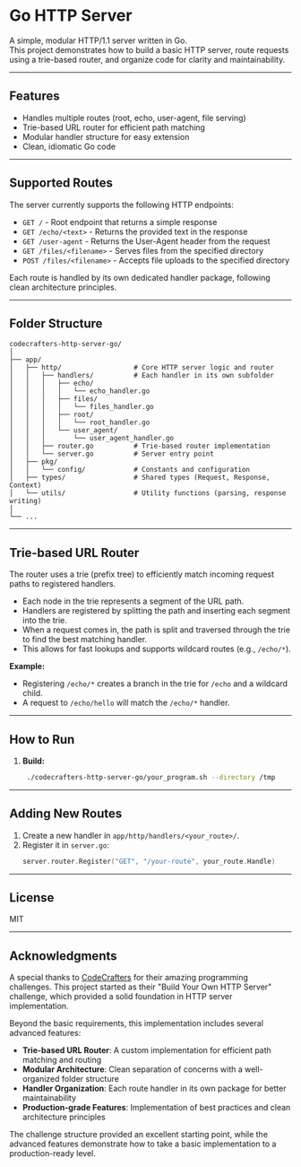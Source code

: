 # Go HTTP Server

A simple, modular HTTP/1.1 server written in Go.  
This project demonstrates how to build a basic HTTP server, route requests using a trie-based router, and organize code for clarity and maintainability.

---

## Features

- Handles multiple routes (root, echo, user-agent, file serving)
- Trie-based URL router for efficient path matching
- Modular handler structure for easy extension
- Clean, idiomatic Go code

---

## Supported Routes

The server currently supports the following HTTP endpoints:

- `GET /` - Root endpoint that returns a simple response
- `GET /echo/<text>` - Returns the provided text in the response
- `GET /user-agent` - Returns the User-Agent header from the request
- `GET /files/<filename>` - Serves files from the specified directory
- `POST /files/<filename>` - Accepts file uploads to the specified directory

Each route is handled by its own dedicated handler package, following clean architecture principles.

---

## Folder Structure

```
codecrafters-http-server-go/
│
├── app/
│   ├── http/                  # Core HTTP server logic and router
│   │   ├── handlers/          # Each handler in its own subfolder
│   │   │   ├── echo/
│   │   │   │   └── echo_handler.go
│   │   │   ├── files/
│   │   │   │   └── files_handler.go
│   │   │   ├── root/
│   │   │   │   └── root_handler.go
│   │   │   └── user_agent/
│   │   │       └── user_agent_handler.go
│   │   ├── router.go          # Trie-based router implementation
│   │   └── server.go          # Server entry point
│   ├── pkg/
│   │   └── config/            # Constants and configuration
│   ├── types/                 # Shared types (Request, Response, Context)
│   └── utils/                 # Utility functions (parsing, response writing)
│
└── ...
```

---

## Trie-based URL Router

The router uses a trie (prefix tree) to efficiently match incoming request paths to registered handlers.  
- Each node in the trie represents a segment of the URL path.
- Handlers are registered by splitting the path and inserting each segment into the trie.
- When a request comes in, the path is split and traversed through the trie to find the best matching handler.
- This allows for fast lookups and supports wildcard routes (e.g., `/echo/*`).

**Example:**
- Registering `/echo/*` creates a branch in the trie for `/echo` and a wildcard child.
- A request to `/echo/hello` will match the `/echo/*` handler.

---

## How to Run

1. **Build:**
   ```sh
    ./codecrafters-http-server-go/your_program.sh --directory /tmp
   ```

---

## Adding New Routes

1. Create a new handler in `app/http/handlers/<your_route>/`.
2. Register it in `server.go`:
   ```go
   server.router.Register("GET", "/your-route", your_route.Handle)
   ```

---

## License

MIT

---

## Acknowledgments

A special thanks to [CodeCrafters](https://app.codecrafters.io/catalog) for their amazing programming challenges. This project started as their "Build Your Own HTTP Server" challenge, which provided a solid foundation in HTTP server implementation.

Beyond the basic requirements, this implementation includes several advanced features:

- **Trie-based URL Router**: A custom implementation for efficient path matching and routing
- **Modular Architecture**: Clean separation of concerns with a well-organized folder structure
- **Handler Organization**: Each route handler in its own package for better maintainability
- **Production-grade Features**: Implementation of best practices and clean architecture principles

The challenge structure provided an excellent starting point, while the advanced features demonstrate how to take a basic implementation to a production-ready level.